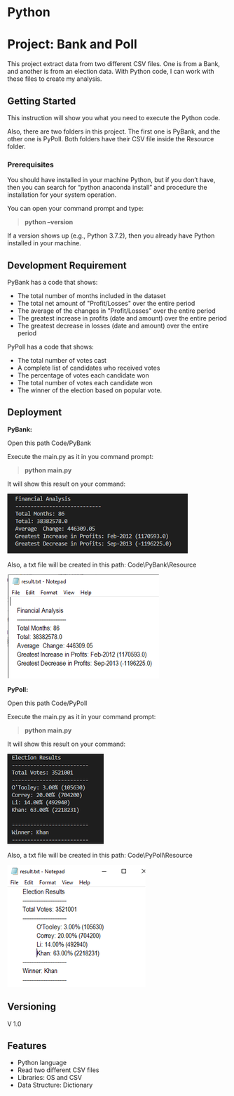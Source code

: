 # Python

# Project: Bank and Poll

This project extract data from two different CSV files. One is from a Bank, and another is from an election data. With Python code, I can work with these files to create my analysis.

## Getting Started

This instruction will show you what you need to execute the Python code.

Also, there are two folders in this project. The first one is PyBank, and the other one is PyPoll. Both folders have their CSV file inside the Resource folder.

### Prerequisites

You should have installed in your machine Python, but if you don’t have, then you can search for “python anaconda install” and procedure the installation for your system operation.

You can open your command prompt and type:
> **python –version**

If a version shows up (e.g., Python 3.7.2), then you already have Python installed in your machine.

## Development Requirement

PyBank has a code that shows:

* The total number of months included in the dataset
* The total net amount of "Profit/Losses" over the entire period
* The average of the changes in "Profit/Losses" over the entire period
* The greatest increase in profits (date and amount) over the entire period
* The greatest decrease in losses (date and amount) over the entire period

PyPoll has a code that shows:

* The total number of votes cast
* A complete list of candidates who received votes
* The percentage of votes each candidate won
* The total number of votes each candidate won
* The winner of the election based on popular vote.

## Deployment

**PyBank:**

Open this path Code/PyBank

Execute the main.py as it in you command prompt:
> **python main.py**

It will show this result on your command:

![GitHub Logo](/Screenshots/pybank_result_command.png)

Also, a txt file will be created in this path:
Code\PyBank\Resource

![GitHub Logo](/Screenshots/pybank_result_txt.png)

**PyPoll:**

Open this path Code/PyPoll

Execute the main.py as it in your command prompt:
> **python main.py**

It will show this result on your command:

![GitHub Logo](/Screenshots/pypoll_result_command.png)

Also, a txt file will be created in this path:
Code\PyPoll\Resource

![GitHub Logo](/Screenshots/pypoll_result_txt.png)

## Versioning

V 1.0

## Features

* Python language
* Read two different CSV files
* Libraries: OS and CSV
* Data Structure: Dictionary
